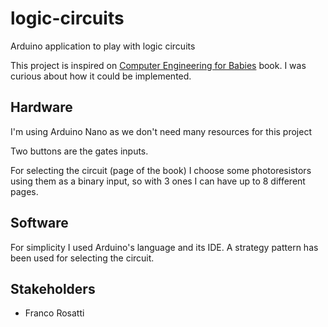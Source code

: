 # logic-circuits
Arduino application to play with logic circuits

This project is inspired on [Computer Engineering for Babies](https://computerengineeringforbabies.com/) book.
I was curious about how it could be implemented.

## Hardware
I'm using Arduino Nano as we don't need many resources for this project

Two buttons are the gates inputs.

For selecting the circuit (page of the book) I choose some photoresistors using them as a binary input, so with 3 ones I can
have up to 8 different pages.

## Software
For simplicity I used Arduino's language and its IDE.
A strategy pattern has been used for selecting the circuit.

## Stakeholders
- Franco Rosatti